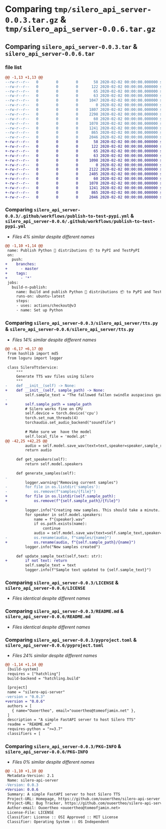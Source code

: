 # Comparing `tmp/silero_api_server-0.0.3.tar.gz` & `tmp/silero_api_server-0.0.6.tar.gz`

## Comparing `silero_api_server-0.0.3.tar` & `silero_api_server-0.0.6.tar`

### file list

```diff
@@ -1,13 +1,13 @@
--rw-r--r--   0        0        0       58 2020-02-02 00:00:00.000000 silero_api_server-0.0.3/.env
--rw-r--r--   0        0        0      122 2020-02-02 00:00:00.000000 silero_api_server-0.0.3/requirements.txt
--rw-r--r--   0        0        0       65 2020-02-02 00:00:00.000000 silero_api_server-0.0.3/run.ps1
--rw-r--r--   0        0        0       63 2020-02-02 00:00:00.000000 silero_api_server-0.0.3/run.sh
--rw-r--r--   0        0        0     1047 2020-02-02 00:00:00.000000 silero_api_server-0.0.3/.github/workflows/publish-to-test-pypi.yml
--rw-r--r--   0        0        0        0 2020-02-02 00:00:00.000000 silero_api_server-0.0.3/silero_api_server/__init__.py
--rw-r--r--   0        0        0     1807 2020-02-02 00:00:00.000000 silero_api_server-0.0.3/silero_api_server/server.py
--rw-r--r--   0        0        0     2298 2020-02-02 00:00:00.000000 silero_api_server-0.0.3/silero_api_server/tts.py
--rw-r--r--   0        0        0       60 2020-02-02 00:00:00.000000 silero_api_server-0.0.3/.gitignore
--rw-r--r--   0        0        0     1070 2020-02-02 00:00:00.000000 silero_api_server-0.0.3/LICENSE
--rw-r--r--   0        0        0     1241 2020-02-02 00:00:00.000000 silero_api_server-0.0.3/README.md
--rw-r--r--   0        0        0      865 2020-02-02 00:00:00.000000 silero_api_server-0.0.3/pyproject.toml
--rw-r--r--   0        0        0     2046 2020-02-02 00:00:00.000000 silero_api_server-0.0.3/PKG-INFO
+-rw-r--r--   0        0        0       58 2020-02-02 00:00:00.000000 silero_api_server-0.0.6/.env
+-rw-r--r--   0        0        0      122 2020-02-02 00:00:00.000000 silero_api_server-0.0.6/requirements.txt
+-rw-r--r--   0        0        0       65 2020-02-02 00:00:00.000000 silero_api_server-0.0.6/run.ps1
+-rw-r--r--   0        0        0       63 2020-02-02 00:00:00.000000 silero_api_server-0.0.6/run.sh
+-rw-r--r--   0        0        0     1098 2020-02-02 00:00:00.000000 silero_api_server-0.0.6/.github/workflows/publish-to-test-pypi.yml
+-rw-r--r--   0        0        0        0 2020-02-02 00:00:00.000000 silero_api_server-0.0.6/silero_api_server/__init__.py
+-rw-r--r--   0        0        0     2122 2020-02-02 00:00:00.000000 silero_api_server-0.0.6/silero_api_server/server.py
+-rw-r--r--   0        0        0     2405 2020-02-02 00:00:00.000000 silero_api_server-0.0.6/silero_api_server/tts.py
+-rw-r--r--   0        0        0       60 2020-02-02 00:00:00.000000 silero_api_server-0.0.6/.gitignore
+-rw-r--r--   0        0        0     1070 2020-02-02 00:00:00.000000 silero_api_server-0.0.6/LICENSE
+-rw-r--r--   0        0        0     1241 2020-02-02 00:00:00.000000 silero_api_server-0.0.6/README.md
+-rw-r--r--   0        0        0      865 2020-02-02 00:00:00.000000 silero_api_server-0.0.6/pyproject.toml
+-rw-r--r--   0        0        0     2046 2020-02-02 00:00:00.000000 silero_api_server-0.0.6/PKG-INFO
```

### Comparing `silero_api_server-0.0.3/.github/workflows/publish-to-test-pypi.yml` & `silero_api_server-0.0.6/.github/workflows/publish-to-test-pypi.yml`

 * *Files 4% similar despite different names*

```diff
@@ -1,10 +1,14 @@
 name: Publish Python 🐍 distributions 📦 to PyPI and TestPyPI
 on:
   push:
+    branches:
+      - master
+    tags:
+      - '*'
 jobs:
   build-n-publish:
     name: Build and publish Python 🐍 distributions 📦 to PyPI and TestPyPI
     runs-on: ubuntu-latest
     steps:
     - uses: actions/checkout@v3
     - name: Set up Python
```

### Comparing `silero_api_server-0.0.3/silero_api_server/tts.py` & `silero_api_server-0.0.6/silero_api_server/tts.py`

 * *Files 14% similar despite different names*

```diff
@@ -6,17 +6,17 @@
 from hashlib import md5
 from loguru import logger
 
 class SileroTtsService:
     """
     Generate TTS wav files using Silero
     """
-    def __init__(self) -> None:
+    def __init__(self, sample_path) -> None:
         self.sample_text = "The fallowed fallen swindle auspacious goats in portable power stations."
-
+        self.sample_path = sample_path
         # Silero works fine on CPU
         self.device = torch.device('cpu')
         torch.set_num_threads(4)
         torchaudio.set_audio_backend("soundfile")
 
         # Make sure we  have the model
         self.local_file = 'model.pt'
@@ -42,25 +42,25 @@
         audio = self.model.save_wav(text=text,speaker=speaker,sample_rate=self.sample_rate)
         return audio
 
     def get_speakers(self):
         return self.model.speakers
 
     def generate_samples(self):
-
         logger.warning("Removing current samples")
-        for file in os.listdir('samples'):
-            os.remove(f"samples/{file}")
+        for file in os.listdir(self.sample_path):
+            os.remove(f"{self.sample_path}/{file}")
 
         logger.info("Creating new samples. This should take a minute...")
         for speaker in self.model.speakers:
             name = f"{speaker}.wav"
             if os.path.exists(name):
                 continue
             audio = self.model.save_wav(text=self.sample_text,speaker=speaker,sample_rate=self.sample_rate)
-            os.rename(audio, f"samples/{name}")
+            os.rename(audio, f"{self.sample_path}/{name}")
         logger.info("New samples created")  
 
     def update_sample_text(self,text: str):
+        if not text: return
         self.sample_text = text
         logger.info(f"Sample text updated to {self.sample_text}")
```

### Comparing `silero_api_server-0.0.3/LICENSE` & `silero_api_server-0.0.6/LICENSE`

 * *Files identical despite different names*

### Comparing `silero_api_server-0.0.3/README.md` & `silero_api_server-0.0.6/README.md`

 * *Files identical despite different names*

### Comparing `silero_api_server-0.0.3/pyproject.toml` & `silero_api_server-0.0.6/pyproject.toml`

 * *Files 24% similar despite different names*

```diff
@@ -1,14 +1,14 @@
 [build-system]
 requires = ["hatchling"]
 build-backend = "hatchling.build"
 
 [project]
 name = "silero-api-server"
-version = "0.0.3"
+version = "0.0.6"
 authors = [
   { name="Ouoertheo", email="ouoertheo@tomeofjamin.net" },
 ]
 description = "A simple FastAPI server to host Silero TTS"
 readme = "README.md"
 requires-python = ">=3.7"
 classifiers = [
```

### Comparing `silero_api_server-0.0.3/PKG-INFO` & `silero_api_server-0.0.6/PKG-INFO`

 * *Files 0% similar despite different names*

```diff
@@ -1,10 +1,10 @@
 Metadata-Version: 2.1
 Name: silero-api-server
-Version: 0.0.3
+Version: 0.0.6
 Summary: A simple FastAPI server to host Silero TTS
 Project-URL: Homepage, https://github.com/ouoertheo/silero-api-server
 Project-URL: Bug Tracker, https://github.com/ouoertheo/silero-api-server/issues
 Author-email: Ouoertheo <ouoertheo@tomeofjamin.net>
 License-File: LICENSE
 Classifier: License :: OSI Approved :: MIT License
 Classifier: Operating System :: OS Independent
```

